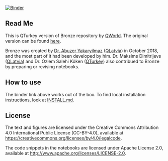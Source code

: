 [![Binder](https://mybinder.org/badge_logo.svg)](https://mybinder.org/v2/gl/ozlemsalehi%2Fbronze_istanbul/master?urlpath=lab/tree/index_bronze.ipynb)

## Read Me
This is QTurkey version of Bronze repository by [QWorld](http://qworld.lu.lv/). The original version can be found [here](https://gitlab.com/qkitchen/basics-of-quantum-computing).

Bronze was created by [Dr. Abuzer Yakaryilmaz](http://abu.lu.lv) ([QLatvia](http://qworld.lu.lv/index.php/qlatvia/)) in October 2018, 
and the most part of it had been developed by him. 
Dr. Maksims Dimitrijevs ([QLatvia](http://qworld.lu.lv/index.php/qlatvia/)) and Dr. Özlem Salehi Köken ([QTurkey](http://qworld.lu.lv/index.php/qturkey/)) also contribued to Bronze by preparing or revising notebooks. 

## How to use

The binder link above works out of the box. To find local installation instructions, look at [INSTALL.md](https://gitlab.com/ozlemsalehi/bronze_istanbul/blob/master/INSTALL.md).

## License

The text and figures are licensed under the Creative Commons Attribution 4.0 International Public License (CC-BY-4.0), available at https://creativecommons.org/licenses/by/4.0/legalcode. 

The code snippets in the notebooks are licensed under Apache License 2.0, available at http://www.apache.org/licenses/LICENSE-2.0.

